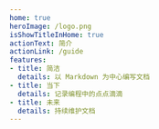 ```yaml
---
home: true
heroImage: /logo.png
isShowTitleInHome: true
actionText: 简介
actionLink: /guide
features:
- title: 简洁
  details: 以 Markdown 为中心编写文档
- title: 当下
  details: 记录编程中的点点滴滴
- title: 未来
  details: 持续维护文档
---
```


